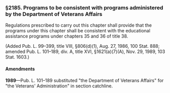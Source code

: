 ### §2185. Programs to be consistent with programs administered by the Department of Veterans Affairs ###

Regulations prescribed to carry out this chapter shall provide that the programs under this chapter shall be consistent with the educational assistance programs under chapters 35 and 36 of title 38.

(Added Pub. L. 99–399, title VIII, §806(d)(1), Aug. 27, 1986, 100 Stat. 888; amended Pub. L. 101–189, div. A, title XVI, §1621(a)(7)(A), Nov. 29, 1989, 103 Stat. 1603.)

#### Amendments ####

**1989**—Pub. L. 101–189 substituted "the Department of Veterans Affairs" for "the Veterans' Administration" in section catchline.